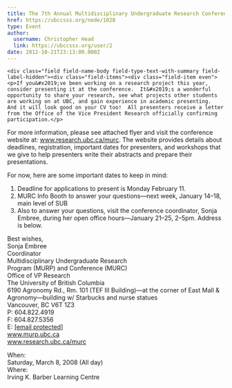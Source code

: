 ```yaml
---
title: The 7th Annual Multidisciplinary Undergraduate Research Conference 
href: https://ubccsss.org/node/1028
type: Event
author:
  username: Christopher Head
  link: https://ubccsss.org/user/2
date: 2012-10-21T23:13:00.000Z
---
```



    <div class="field field-name-body field-type-text-with-summary field-label-hidden"><div class="field-items"><div class="field-item even"><p>If you&#x2019;ve been working on a research project this year, consider presenting it at the conference.  It&#x2019;s a wonderful opportunity to share your research, see what projects other students are working on at UBC, and gain experience in academic presenting.  And it will look good on your CV too!  All presenters receive a letter from the Office of the Vice President Research officially confirming participation.</p>
<p>For more information, please see attached flyer and visit the conference website at: <a href="http://www.research.ubc.ca/murc">www.research.ubc.ca/murc</a>. The website provides details about deadlines, registration, important dates for presenters, and workshops that we give to help presenters write their abstracts and prepare their presentations.</p>
<!--break--><p>For now, here are some important dates to keep in mind:</p>
<ol>
<li>Deadline for applications to present is Monday February 11.</li>
<li>MURC Info Booth to answer your questions&#x2014;next week, January 14&#x2013;18, main level of SUB</li>
<li>Also to answer your questions, visit the conference coordinator, Sonja Embree, during her open office hours&#x2014;January 21&#x2013;25, 2&#x2013;5pm.  Address is below.</li>
</ol>
<p>Best wishes,<br>
Sonja Embree<br>
Coordinator<br>
Multidisciplinary Undergraduate Research<br>
Program (MURP) and Conference (MURC)<br>
Office of VP Research<br>
The University of British Columbia<br>
6190 Agronomy Rd., Rm. 101 (TEF III Building)&#x2014;at the corner of East Mall &amp; Agronomy&#x2014;building w/ Starbucks and nurse statues<br>
Vancouver, BC  V6T 1Z3<br>
P: 604.822.4919<br>
F: 604.827.5356<br>
E: <a href="/cdn-cgi/l/email-protection#fe8d9190949fd09b939c8c9b9bbe8b9c9dd09d9f"><span class="__cf_email__" data-cfemail="71021e1f1b105f141c13031414310413125f1210">[email&#xA0;protected]</span></a><br>
<a href="http://www.murp.ubc.ca">www.murp.ubc.ca</a><br>
<a href="http://www.research.ubc.ca/murc">www.research.ubc.ca/murc</a></p>
</div></div></div><div class="field field-name-field-dates field-type-datetime field-label-above"><div class="field-label">When:&#xA0;</div><div class="field-items"><div class="field-item even"><span class="date-display-single">Saturday, March 8, 2008 (All day)</span></div></div></div><div class="field field-name-field-location field-type-text field-label-above"><div class="field-label">Where:&#xA0;</div><div class="field-items"><div class="field-item even">Irving K. Barber Learning Centre</div></div></div>    <footer>
          </footer>
    